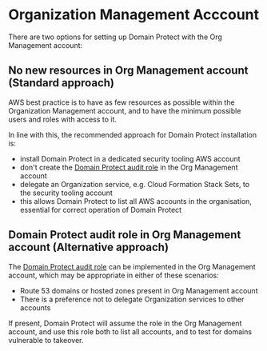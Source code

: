 # Organization Management Acccount

There are two options for setting up Domain Protect with the Org Management account:

## No new resources in Org Management account (Standard approach)

AWS best practice is to have as few resources as possible within the Organization Management account, and to have the minimum possible users and roles with access to it.

In line with this, the recommended approach for Domain Protect installation is:

* install Domain Protect in a dedicated security tooling AWS account
* don't create the [Domain Protect audit role](https://github.com/domain-protect/terraform-aws-domain-protect/blob/main/aws-iam-policies/domain-protect-audit.json) in the Org Management account
* delegate an Organization service, e.g. Cloud Formation Stack Sets, to the security tooling account
* this allows Domain Protect to list all AWS accounts in the organisation, essential for correct operation of Domain Protect

## Domain Protect audit role in Org Management account (Alternative approach)

The [Domain Protect audit role](https://github.com/domain-protect/terraform-aws-domain-protect/blob/main/aws-iam-policies/domain-protect-audit.json) can be implemented in the Org Management account, which may be appropriate in either of these scenarios:

* Route 53 domains or hosted zones present in Org Management account
* There is a preference not to delegate Organization services to other accounts

If present, Domain Protect will assume the role in the Org Management account, and use this role both to list all accounts, and to test for domains vulnerable to takeover.
